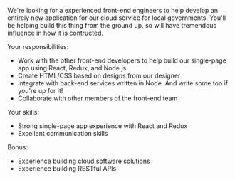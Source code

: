 We're looking for a experienced front-end engineers to help develop an entirely new application for our cloud service for local governments. You'll be helping build this thing from the ground up, so will have tremendous influence in how it is contructed.

Your responsibilities:

* Work with the other front-end developers to help build our single-page app 
using React, Redux, and Node.js
* Create HTML/CSS based on designs from our designer
* Integrate with back-end services written in Node. And write some too if you're
  up for it!
* Collaborate with other members of the front-end team

Your skills:

* Strong single-page app experience with React and Redux
* Excellent communication skills


Bonus:

* Experience building cloud software solutions
* Experience building RESTful APIs


